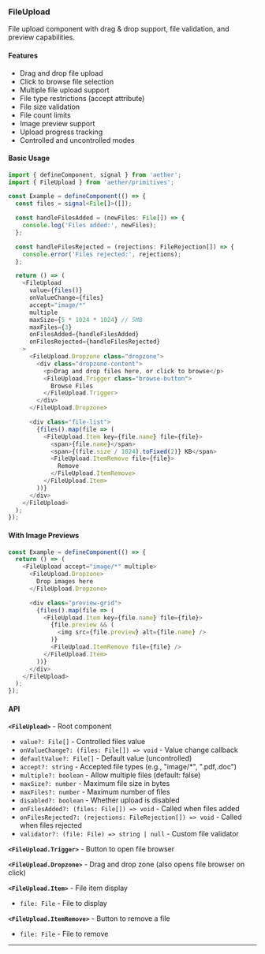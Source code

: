 ### FileUpload

File upload component with drag & drop support, file validation, and preview capabilities.

#### Features

- Drag and drop file upload
- Click to browse file selection
- Multiple file upload support
- File type restrictions (accept attribute)
- File size validation
- File count limits
- Image preview support
- Upload progress tracking
- Controlled and uncontrolled modes

#### Basic Usage

```typescript
import { defineComponent, signal } from 'aether';
import { FileUpload } from 'aether/primitives';

const Example = defineComponent(() => {
  const files = signal<File[]>([]);

  const handleFilesAdded = (newFiles: File[]) => {
    console.log('Files added:', newFiles);
  };

  const handleFilesRejected = (rejections: FileRejection[]) => {
    console.error('Files rejected:', rejections);
  };

  return () => (
    <FileUpload
      value={files()}
      onValueChange={files}
      accept="image/*"
      multiple
      maxSize={5 * 1024 * 1024} // 5MB
      maxFiles={3}
      onFilesAdded={handleFilesAdded}
      onFilesRejected={handleFilesRejected}
    >
      <FileUpload.Dropzone class="dropzone">
        <div class="dropzone-content">
          <p>Drag and drop files here, or click to browse</p>
          <FileUpload.Trigger class="browse-button">
            Browse Files
          </FileUpload.Trigger>
        </div>
      </FileUpload.Dropzone>

      <div class="file-list">
        {files().map(file => (
          <FileUpload.Item key={file.name} file={file}>
            <span>{file.name}</span>
            <span>{(file.size / 1024).toFixed(2)} KB</span>
            <FileUpload.ItemRemove file={file}>
              Remove
            </FileUpload.ItemRemove>
          </FileUpload.Item>
        ))}
      </div>
    </FileUpload>
  );
});
```

#### With Image Previews

```typescript
const Example = defineComponent(() => {
  return () => (
    <FileUpload accept="image/*" multiple>
      <FileUpload.Dropzone>
        Drop images here
      </FileUpload.Dropzone>

      <div class="preview-grid">
        {files().map(file => (
          <FileUpload.Item key={file.name} file={file}>
            {file.preview && (
              <img src={file.preview} alt={file.name} />
            )}
            <FileUpload.ItemRemove file={file} />
          </FileUpload.Item>
        ))}
      </div>
    </FileUpload>
  );
});
```

#### API

**`<FileUpload>`** - Root component
- `value?: File[]` - Controlled files value
- `onValueChange?: (files: File[]) => void` - Value change callback
- `defaultValue?: File[]` - Default value (uncontrolled)
- `accept?: string` - Accepted file types (e.g., "image/*", ".pdf,.doc")
- `multiple?: boolean` - Allow multiple files (default: false)
- `maxSize?: number` - Maximum file size in bytes
- `maxFiles?: number` - Maximum number of files
- `disabled?: boolean` - Whether upload is disabled
- `onFilesAdded?: (files: File[]) => void` - Called when files added
- `onFilesRejected?: (rejections: FileRejection[]) => void` - Called when files rejected
- `validator?: (file: File) => string | null` - Custom file validator

**`<FileUpload.Trigger>`** - Button to open file browser

**`<FileUpload.Dropzone>`** - Drag and drop zone (also opens file browser on click)

**`<FileUpload.Item>`** - File item display
- `file: File` - File to display

**`<FileUpload.ItemRemove>`** - Button to remove a file
- `file: File` - File to remove

---

